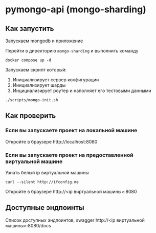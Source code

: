 # pymongo-api (mongo-sharding)

## Как запустить

Запускаем mongodb и приложение

Перейти в директорию `mongo-sharding` и выполнить команду

```shell
docker compose up -d
```

Запускаем скрипт который:
1) Инициализирует сервер конфигурации
2) Инициализирует шарды
3) Инцициализирует роутер и наполняет его тестовыми данными

```shell
./scripts/mongo-init.sh
```

## Как проверить

### Если вы запускаете проект на локальной машине

Откройте в браузере http://localhost:8080

### Если вы запускаете проект на предоставленной виртуальной машине

Узнать белый ip виртуальной машины

```shell
curl --silent http://ifconfig.me
```

Откройте в браузере http://<ip виртуальной машины>:8080

## Доступные эндпоинты

Список доступных эндпоинтов, swagger http://<ip виртуальной машины>:8080/docs